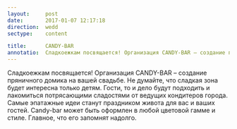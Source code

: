 ```yaml
---
layout:     post
date:       2017-01-07 12:17:18
direction:  wedd
sectype:    content

title:      CANDY-BAR               
annotatio:  Сладкоежкам посвящается! Организация CANDY-BAR – создание пряничного домика на вашей свадьбе. Не думайте, что сладкая зона будет интересна только детям. Гости, то и дело будут подходить и лакомиться потрясающими сладостями от ведущих кондитеров города. Самые эпатажные идеи станут праздником живота для вас и ваших гостей. Candy-bar может быть оформлен в любой цветовой гамме и стиле. Главное, что его запомнят надолго. 
---
```


Сладкоежкам посвящается! Организация CANDY-BAR – создание пряничного домика на вашей свадьбе. Не думайте, что сладкая зона будет интересна только детям. Гости, то и дело будут подходить и лакомиться потрясающими сладостями от ведущих кондитеров города. Самые эпатажные идеи станут праздником живота для вас и ваших гостей. Candy-bar может быть оформлен в любой цветовой гамме и стиле. Главное, что его запомнят надолго. 